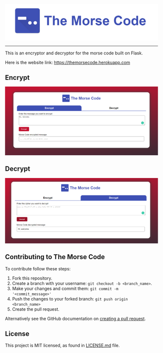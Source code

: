 ![The Morse Code Logo](https://github.com/hemendrarajawat/the-morse-code/blob/master/assets/images/logo.png)

----

This is an encryptor and decryptor for the morse code built on Flask. 

Here is the website link: https://themorsecode.herokuapp.com

## Encrypt
![Encrypt](https://github.com/hemendrarajawat/the-morse-code/blob/master/assets/images/encrypt.png)

## Decrypt
![Decrypt](https://github.com/hemendrarajawat/the-morse-code/blob/master/assets/images/decrypt.png)


## Contributing to The Morse Code

To contribute follow these steps:

1. Fork this repository.
2. Create a branch with your username: `git checkout -b <branch_name>`.
3. Make your changes and commit them: `git commit -m '<commit_message>'`
4. Push the changes to your forked branch: `git push origin <branch_name>`
5. Create the pull request.

Alternatively see the GitHub documentation on [creating a pull request](https://help.github.com/en/github/collaborating-with-issues-and-pull-requests/creating-a-pull-request).

## License

This project is MIT licensed, as found in [LICENSE.md](LICENSE.md) file.
